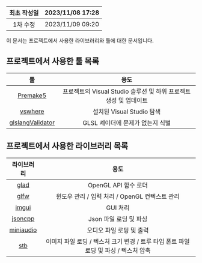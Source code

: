 |최초 작성일 | 2023/11/08 17:28 |
|:---:|:---:|
| 1차 수정 | 2023/11/09 09:20 |

이 문서는 프로젝트에서 사용한 라이브러리와 툴에 대한 문서입니다.
## 프로젝트에서 사용한 툴 목록
| 툴 | 용도 |
|:---:|:---:|
| [Premake5](https://premake.github.io/) | 프로젝트의 Visual Studio 솔루션 및 하위 프로젝트 생성 및 업데이트 |
| [vswhere](https://github.com/microsoft/vswhere) | 설치된 Visual Studio 탐색 |
| [glslangValidator](https://github.com/KhronosGroup/glslang/releases/tag/master-tot)| GLSL 셰이더에 문제가 없는지 식별 |
## 프로젝트에서 사용한 라이브러리 목록
| 라이브러리 | 용도 |
|:---:|:---:|
| [glad](https://github.com/Dav1dde/glad) | OpenGL API 함수 로더 |
| [glfw](https://github.com/glfw/glfw) | 윈도우 관리 / 입력 처리 / OpenGL 컨텍스트 관리 |
| [imgui](https://github.com/ocornut/imgui) | GUI 처리 |
| [jsoncpp](https://github.com/open-source-parsers/jsoncpp) | Json 파일 로딩 및 파싱 |
| [miniaudio](https://github.com/mackron/miniaudio) | 오디오 파일 로딩 및 출력 |
| [stb](https://github.com/nothings/stb) | 이미지 파일 로딩 / 텍스처 크기 변경 / 트루 타입 폰트 파일 로딩 및 파싱 / 텍스처 압축 |
